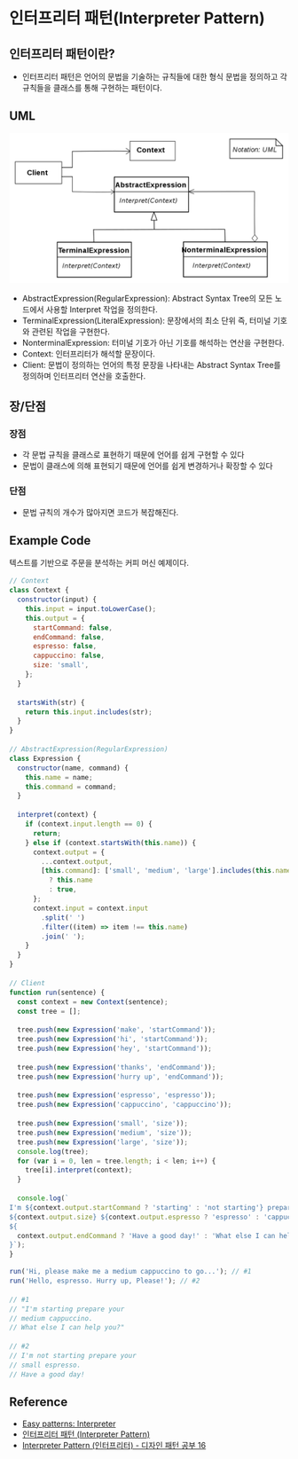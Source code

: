 # 인터프리터 패턴(Interpreter Pattern)

## 인터프리터 패턴이란?

- 인터프리터 패턴은 언어의 문법을 기술하는 규칙들에 대한 형식 문법을 정의하고 각 규칙들을 클래스를 통해 구현하는 패턴이다.

## UML

![uml](../../../assets/interpreter.png)

- AbstractExpression(RegularExpression): Abstract Syntax Tree의 모든 노드에서 사용할 Interpret 작업을 정의한다.
- TerminalExpression(LiteralExpression): 문장에서의 최소 단위 즉, 터미널 기호와 관련된 작업을 구현한다.
- NonterminalExpression: 터미널 기호가 아닌 기호를 해석하는 연산을 구현한다.
- Context: 인터프리터가 해석할 문장이다.
- Client: 문법이 정의하는 언어의 특정 문장을 나타내는 Abstract Syntax Tree를 정의하며 인터프리터 연산을 호출한다.

## 장/단점

### 장점

- 각 문법 규칙을 클래스로 표현하기 때문에 언어를 쉽게 구현할 수 있다
- 문법이 클래스에 의해 표현되기 때문에 언어를 쉽게 변경하거나 확장할 수 있다

### 단점

- 문법 규칙의 개수가 많아지면 코드가 복잡해진다.

## Example Code

텍스트를 기반으로 주문을 분석하는 커피 머신 예제이다.

```js
// Context
class Context {
  constructor(input) {
    this.input = input.toLowerCase();
    this.output = {
      startCommand: false,
      endCommand: false,
      espresso: false,
      cappuccino: false,
      size: 'small',
    };
  }

  startsWith(str) {
    return this.input.includes(str);
  }
}

// AbstractExpression(RegularExpression)
class Expression {
  constructor(name, command) {
    this.name = name;
    this.command = command;
  }

  interpret(context) {
    if (context.input.length == 0) {
      return;
    } else if (context.startsWith(this.name)) {
      context.output = {
        ...context.output,
        [this.command]: ['small', 'medium', 'large'].includes(this.name)
          ? this.name
          : true,
      };
      context.input = context.input
        .split(' ')
        .filter((item) => item !== this.name)
        .join(' ');
    }
  }
}

// Client
function run(sentence) {
  const context = new Context(sentence);
  const tree = [];

  tree.push(new Expression('make', 'startCommand'));
  tree.push(new Expression('hi', 'startCommand'));
  tree.push(new Expression('hey', 'startCommand'));

  tree.push(new Expression('thanks', 'endCommand'));
  tree.push(new Expression('hurry up', 'endCommand'));

  tree.push(new Expression('espresso', 'espresso'));
  tree.push(new Expression('cappuccino', 'cappuccino'));

  tree.push(new Expression('small', 'size'));
  tree.push(new Expression('medium', 'size'));
  tree.push(new Expression('large', 'size'));
  console.log(tree);
  for (var i = 0, len = tree.length; i < len; i++) {
    tree[i].interpret(context);
  }

  console.log(`
I'm ${context.output.startCommand ? 'starting' : 'not starting'} prepare your
${context.output.size} ${context.output.espresso ? 'espresso' : 'cappuccino'}.
${
  context.output.endCommand ? 'Have a good day!' : 'What else I can help you?'
}`);
}
```

```js
run('Hi, please make me a medium cappuccino to go...'); // #1
run('Hello, espresso. Hurry up, Please!'); // #2

// #1
// "I'm starting prepare your
// medium cappuccino.
// What else I can help you?"

// #2
// I'm not starting prepare your
// small espresso.
// Have a good day!
```

## Reference

- [Easy patterns: Interpreter](https://itnext.io/easy-patterns-interpreter-58434c94304d)
- [인터프리터 패턴 (Interpreter Pattern)](https://johngrib.github.io/wiki/pattern/interpreter/)
- [Interpreter Pattern (인터프리터) - 디자인 패턴 공부 16](https://icksw.tistory.com/252)
